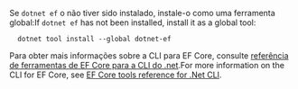<span data-ttu-id="a26e1-101">Se `dotnet ef` o não tiver sido instalado, instale-o como uma ferramenta global:</span><span class="sxs-lookup"><span data-stu-id="a26e1-101">If `dotnet ef` has not been installed, install it as a global tool:</span></span>

```dotnetcli
  dotnet tool install --global dotnet-ef
```

<span data-ttu-id="a26e1-102">Para obter mais informações sobre a CLI para EF Core, consulte [referência de ferramentas de EF Core para a CLI do .net](/ef/core/miscellaneous/cli/dotnet).</span><span class="sxs-lookup"><span data-stu-id="a26e1-102">For more information on the CLI for EF Core, see [EF Core tools reference for .Net CLI](/ef/core/miscellaneous/cli/dotnet).</span></span>